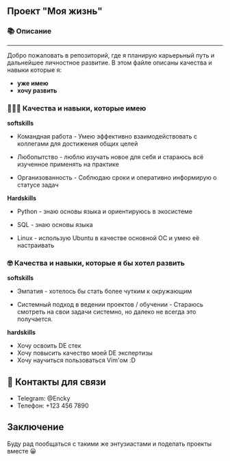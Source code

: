 ## Проект  "Моя жизнь"

### 📚 Описание 
---
Добро пожаловать в репозиторий, где я планирую карьерьный путь и дальнейшее личностное развитие. В этом файле описаны качества и навыки которые я:
* __уже имею__
* __хочу развить__

### 🧑🏻‍💻 Качества и навыки, которые имею
__softskills__

* Командная работа - Умею эффективно взаимодействовать с коллегами для достижения общих целей 

* Любопытство - люблю изучать новое для себя и стараюсь всё изученное применять на практике

* Организованность - Соблюдаю сроки  и оперативно информирую о статусе задач

__Hardskills__

* Python - знаю основы языка и ориентируюсь в экосистеме
* SQL - знаю основы языка

* Linux - использую Ubuntu в качестве основной ОС и умею её настраивать

### 🤓 Качества и навыки, которые я бы хотел развить
__softskills__

* Эмпатия - хотелось бы стать более чутким к окружающим

* Системный подход в ведении проектов / обучении - Стараюсь смотреть на свои задачи системно, но далеко не всегда это получается.

__hardskills__
* Хочу освоить DE стек
* Хочу повысить качество моей DE экспертизы
* Хочу научиться пользоваться Vim'ом :D

## 🤝 Контакты для связи
* Telegram: @Encky
* Телефон: +123 456 7890
## Заключение
Буду рад пообщаться с такими же энтузиастами и поделать проекты вместе 😀